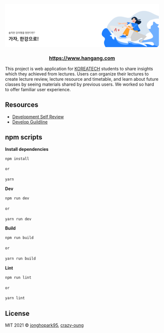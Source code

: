 ![GitHub Banner](https://raw.githubusercontent.com/BCSDLab/HANGANG_FRONT_END/develop/.github/images/hangang-banner.png)

~~<h3 align="center">https://www.hangang.com</h3>~~

This project is web application for [KOREATECH](https://www.koreatech.ac.kr/eng/Main.do) students to share insights which they achieved from lectures. Users can organize their lectures to create lecture review, lecture resource and timetable, and learn about future classes by seeing materials shared by previous users. We worked so hard to offer familiar user experience.

## Resources

- [Development Self Review](https://jhpa.tistory.com/4)
- [Develop Guildline](https://hangang-storage.s3.ap-northeast-2.amazonaws.com/assets/2021.03.16+%E1%84%92%E1%85%A1%E1%86%AB%E1%84%80%E1%85%A1%E1%86%BC+%E1%84%91%E1%85%B3%E1%84%85%E1%85%A9%E1%84%8C%E1%85%A6%E1%86%A8%E1%84%90%E1%85%B3+Guideline.pdf)

## npm scripts

**Install dependencies**

```zsh
npm install

or

yarn
```

**Dev**

```zsh
npm run dev

or

yarn run dev
```

**Build**

```zsh
npm run build

or

yarn run build
```

**Lint**

```zsh
npm run lint

or

yarn lint
```

## License

MIT 2021 © [jonghopark95](https://github.com/jonghopark95), [crazy-oung](https://github.com/crazy-oung)